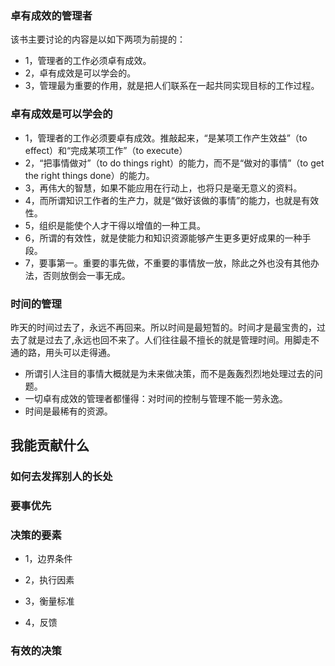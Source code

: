 ### 卓有成效的管理者

该书主要讨论的内容是以如下两项为前提的：

+ 1，管理者的工作必须卓有成效。
+ 2，卓有成效是可以学会的。	
+ 3，管理最为重要的作用，就是把人们联系在一起共同实现目标的工作过程。

### 卓有成效是可以学会的

- 1，管理者的工作必须要卓有成效。推敲起来，“是某项工作产生效益”（to  effect）和“完成某项工作”（to execute）
- 2，“把事情做对”（to do things right）的能力，而不是“做对的事情”（to get the right things done）的能力。
- 3，再伟大的智慧，如果不能应用在行动上，也将只是毫无意义的资料。
- 4，而所谓知识工作者的生产力，就是“做好该做的事情”的能力，也就是有效性。
- 5，组织是能使个人才干得以增值的一种工具。
- 6，所谓的有效性，就是使能力和知识资源能够产生更多更好成果的一种手段。
- 7，要事第一。重要的事先做，不重要的事情放一放，除此之外也没有其他办法，否则放倒会一事无成。

### 时间的管理

 昨天的时间过去了，永远不再回来。所以时间是最短暂的。时间才是最宝贵的，过去了就是过去了,永远也回不来了。人们往往最不擅长的就是管理时间。用脚走不通的路，用头可以走得通。

+ 所谓引人注目的事情大概就是为未来做决策，而不是轰轰烈烈地处理过去的问题。
+ 一切卓有成效的管理者都懂得：对时间的控制与管理不能一劳永逸。
+ 时间是最稀有的资源。

## 我能贡献什么



### 如何去发挥别人的长处



### 要事优先



### 决策的要素

+ 1，边界条件

+ 2，执行因素

+ 3，衡量标准

+ 4，反馈

### 有效的决策

